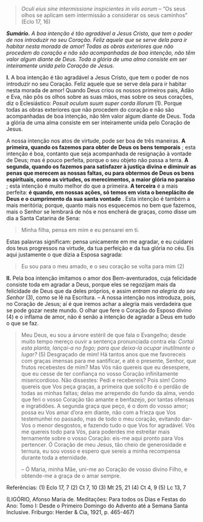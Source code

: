 > *Oculi eius sine intermissione inspicientes in viis eorum* – “Os seus olhos se aplicam sem intermissão a considerar os seus caminhos” (Eclo 17, 16)

***Sumário.** A boa intenção é tão agradável a Jesus Cristo, que tem o poder de nos introduzir no seu Coração. Feliz aquele que se serve dela para ir habitar nesta morada de amor! Todas as obras exteriores que não procedem do coração e não são acompanhadas de boa intenção, não têm valor algum diante de Deus. Toda a glória de uma alma consiste em ser inteiramente unida pelo Coração de Jesus.*

**I.** A boa intenção é tão agradável a Jesus Cristo, que tem o poder de nos introduzir no seu Coração. Feliz aquele que se serve dela para ir habitar nesta morada de amor! Quando Deus criou os nossos primeiros pais, Adão e Eva, não pôs os olhos sobre as suas mãos, mas sobre os seus corações, diz o Eclesiástico: *Posuit oculum suum super corda illorum* (1). Porque todas as obras exteriores que não procedem do coração e não são acompanhadas de boa intenção, não têm valor algum diante de Deus. Toda a glória de uma alma consiste em ser inteiramente unida pelo Coração de Jesus.

A nossa intenção nos atos de virtude, pode ser boa de três maneiras. **A primeira, quando os fazemos para obter de Deus os bens temporais** ; esta intenção é boa, contanto que seja acompanhada de resignação à vontade de Deus; mas é pouco perfeita, porque o seu objeto não passa a terra. **A segunda, quando os fazemos para satisfazer à justiça divina e diminuir as penas que merecem as nossas faltas, ou para obtermos de Deus os bens espirituais, como as virtudes, os merecimentos, a maior glória no paraíso** ; esta intenção é muito melhor do que a primeira. **A terceira** é a mais perfeita: **é quando, em nossas ações, só temos em vista o beneplácito de Deus e o cumprimento da sua santa vontade** . Esta intenção é também a mais meritória; porque, quanto mais nos esquecemos no bem que fazemos, mais o Senhor se lembrará de nós e nos encherá de graças, como disse um dia a Santa Catarina de Sena:

> Minha filha, pensa em mim e eu pensarei em ti.

Estas palavras significam: pensa unicamente em me agradar, e eu cuidarei dos teus progressos na virtude, da tua perfeição e da tua glória no céu. Eis aqui justamente o que dizia a Esposa sagrada:

> Eu sou para o meu amado, e o seu coração se volta para mim (2)

**II.** Pela boa intenção imitamos o amor dos Bem-aventurados, cuja felicidade consiste toda em agradar a Deus, porque eles se regozijam mais da felicidade de Deus que da deles próprios, e assim *entram na alegria do seu Senhor* (3), como se lê na Escritura. – A nossa intenção nos introduza, pois, no Coração de Jesus; aí é que iremos achar a alegria mais verdadeira que se pode gozar neste mundo. O olhar que fere o Coração do Esposo divino (4) e o inflama de amor, não é senão a intenção de agradar a Deus em tudo o que se faz.

> Meu Deus, eu sou a árvore estéril de que fala o Evangelho; desde muito tempo mereço ouvir a sentença pronunciada contra ela: *Cortai esta planta, lançai-a no fogo; para que deixa-la ocupar inutilmente o lugar?* (5) Desgraçado de mim! Há tantos anos que me favoreceis com graças imensas para me santificar, e até o presente, Senhor, que frutos recebestes de mim? Mas Vós não quereis que eu desespere, que eu cesse de ter confiança no vosso Coração infinitamente misericordioso. Não dissestes: Pedi e recebereis? Pois sim! Como quereis que Vos peça graças, a primeira que solicito é o perdão de todas as minhas faltas; delas me arrependo do fundo da alma, vendo que feri o vosso Coração tão amante e benfazejo, por tantas ofensas e ingratidões. A segunda graça que peço, é o dom do vosso amor; possa eu Vos amar d’ora em diante, não com a frieza que Vos testemunhei no passado, mas de todo o meu coração, evitando dar-Vos o menor desgostos, e fazendo tudo o que Vos for agradável. Vós me quereis todo para Vós, para poderdes me estreitar mais ternamente sobre o vosso Coração: eis-me aqui pronto para Vos pertencer. Ó Coração de meu Jesus, tão cheio de generosidade e ternura, eu sou vosso e espero que sereis a minha recompensa durante toda a eternidade.
>
> – Ó Maria, minha Mãe, uni-me ao Coração de vosso divino Filho, e obtende-me a graça de o amar sempre.

Referências: (1) Eclo 17, 7 (2) Ct 7, 10 (3) Mt 25, 21 (4) Ct 4, 9 (5) Lc 13, 7

(LIGÓRIO, Afonso Maria de. Meditações: Para todos os Dias e Festas do Ano: Tomo I: Desde o Primeiro Domingo do Advento até a Semana Santa Inclusive. Friburgo: Herder & Cia, 1921, p. 465-467)
